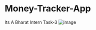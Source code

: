 # Money-Tracker-App
Its A Bharat Intern Task-3
![image](https://github.com/user-attachments/assets/72d78dfc-e08b-43eb-b98f-0d55b2319aa7)
